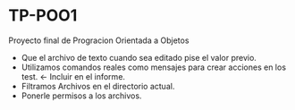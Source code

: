 # TP-POO1
Proyecto final de Progracion Orientada a Objetos


 - Que el archivo de texto cuando sea editado pise el valor previo.
 - Utilizamos comandos reales como mensajes para crear acciones en los test. <- Incluir en el informe.
 - Filtramos Archivos en el directorio actual.
 - Ponerle permisos a los archivos.
